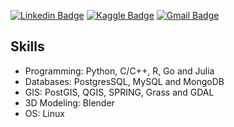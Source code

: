 [![Linkedin Badge](https://img.shields.io/badge/-Lucas%20Hernandes-0e76a8?style=flat-square&logo=Linkedin&logoColor=white&textColor=white&link=https://www.linkedin.com/in/lhnds)](https://www.linkedin.com/in/lhnds/)
[![Kaggle Badge](https://img.shields.io/badge/-Lucas%20Hernandes-55ACEE?style=flat-square&logo=Kaggle&logoColor=white&textColor=white&link=https://www.kaggle.com/lhnds97)](https://www.kaggle.com/lhnds97)
[![Gmail Badge](https://img.shields.io/badge/-lucashnds@gmail.com-D44638?style=flat-square&logo=Gmail&logoColor=white&textcolor=white&link=mailto:lucashnds@gmail.com)](mailto:lucashnds@gmail.com)


## Skills
- Programming: Python, C/C++, R, Go and Julia
- Databases: PostgresSQL, MySQL and MongoDB
- GIS: PostGIS, QGIS, SPRING, Grass and GDAL
- 3D Modeling: Blender
- OS: Linux
